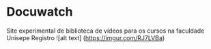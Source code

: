 # Docuwatch
Site experimental de biblioteca de vídeos para os cursos na faculdade Unisepe Registro
![alt text] (https://imgur.com/RJ7LVBa)
